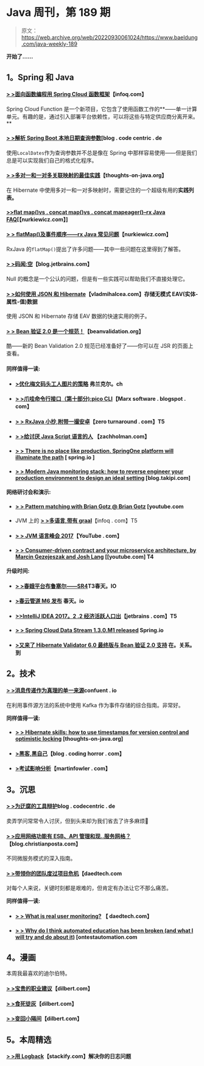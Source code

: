 # Java 周刊，第 189 期

> 原文：<https://web.archive.org/web/20220930061024/https://www.baeldung.com/java-weekly-189>

**开始了……**

## **1。Spring 和 Java**

#### [**> >面向函数编程用 Spring Cloud 函数框架**](https://web.archive.org/web/20220629003615/https://www.infoq.com/news/2017/08/Spring-Cloud-Function-Framework?utm_campaign=infoq_content&utm_source=infoq&utm_medium=feed&utm_term=Java)【infoq.com】

Spring Cloud Function 是一个新项目，它包含了使用函数工作的**——单一计算单元。有趣的是，通过引入部署平台依赖性，可以将这些与特定供应商分离开来。**

#### [**> >解析 Spring Boot 本地日期查询参数**](https://web.archive.org/web/20220629003615/https://blog.codecentric.de/en/2017/08/parsing-of-localdate-query-parameters-in-spring-boot/)[blog . code centric . de

使用`LocalDates`作为查询参数并不总是像在 Spring 中那样容易使用——但是我们总是可以实现我们自己的格式化程序。

#### **[> >多对一和一对多关联映射的最佳实践](https://web.archive.org/web/20220629003615/https://www.thoughts-on-java.org/best-practices-many-one-one-many-associations-mappings/)**【thoughts-on-java.org】

在 Hibernate 中使用多对一和一对多映射时，需要记住的一个超级有用的**实践列表。**

#### [**>>flat map()vs . concat map()vs . concat mapeager()–rx Java FAQ**](https://web.archive.org/web/20220629003615/http://www.nurkiewicz.com/2017/08/flatmap-vs-concatmap-vs-concatmapeager.html)[【nurkiewicz.com】]

#### [**> > flatMap()及事件顺序——rx Java 常见问题**](https://web.archive.org/web/20220629003615/http://www.nurkiewicz.com/2017/08/flatmap-and-order-of-events-rxjava-faq.html)【nurkiewicz.com】

RxJava 的`flatMap()`提出了许多问题——其中一些问题在这里得到了解答。

#### [**> >码闻:空**](https://web.archive.org/web/20220629003615/https://blog.jetbrains.com/idea/2017/08/code-smells-null/)【blog.jetbrains.com】

Null 的概念是一个公认的问题，但是有一些实践可以帮助我们不直接处理它。

#### [**> >如何使用 JSON 和 Hibernate**](https://web.archive.org/web/20220629003615/https://vladmihalcea.com/2017/08/08/how-to-store-schema-less-eav-entity-attribute-value-data-using-json-and-hibernate/)【vladmihalcea.com】存储无模式 EAV(实体-属性-值)数据

使用 JSON 和 Hibernate 存储 EAV 数据的快速实用的例子。

#### [**> > Bean 验证 2.0 是一个规范！**](https://web.archive.org/web/20220629003615/http://beanvalidation.org/news/2017/08/07/bean-validation-2-0-is-a-spec/)【beanvalidation.org】

酷——新的 Bean Validation 2.0 规范已经准备好了——你可以在 JSR 的页面上查看。

#### **同样值得一读:**

*   #### **[>优化梅文码头工人图片的策略](https://web.archive.org/web/20220629003615/https://blog.frankel.ch/strategies-optimizing-docker-maven-image/#gsc.tab=0)** 弗兰克尔。ch

*   #### [**> >爪哇命令行接口（第十部分):pico CLI**](https://web.archive.org/web/20220629003615/https://marxsoftware.blogspot.com/2017/08/picocli.html)【Marx software . blogspot . com】

*   #### [**> > RxJava 小抄,附带一撮安卓**](https://web.archive.org/web/20220629003615/https://zeroturnaround.com/rebellabs/rxjava-cheat-sheet-with-a-pinch-of-android/)【zero turnaround . com】T5

*   #### [**> >给讨厌 Java Script 语言的人**](https://web.archive.org/web/20220629003615/https://zachholman.com/posts/javacript-haters) 【zachholman.com】

*   #### [**> > There is no place like production. SpringOne platform will illuminate the path**](https://web.archive.org/web/20220629003615/https://spring.io/blog/2017/08/08/there-s-no-place-like-production-springone-platform-will-illuminate-the-path) [ spring.io ]

*   #### [**> > Modern Java monitoring stack: how to reverse engineer your production environment to design an ideal setting**](https://web.archive.org/web/20220629003615/http://blog.takipi.com/the-modern-java-monitoring-stack-how-to-reverse-engineer-the-ideal-setup-for-your-production-environment/) [blog.takipi.com]

**网络研讨会和演示:**

*   #### **[> > Pattern matching with Brian Gotz @ Brian Gotz](https://web.archive.org/web/20220629003615/https://www.youtube.com/watch?v=n3_8YcYKScw)** [youtube.com

*   JVM 上的 [**> >多语言,带有 graal**](https://web.archive.org/web/20220629003615/https://www.infoq.com/presentations/polyglot-jvm-graal?utm_campaign=infoq_content&utm_source=infoq&utm_medium=feed&utm_term=Java)【infoq . com】T5
*   #### [**> > JVM 语言峰会 2017**](https://web.archive.org/web/20220629003615/https://www.youtube.com/playlist?list=PLX8CzqL3ArzXJ2EGftrmz4SzS6NRr6p2n)【YouTube . com】

*   #### [**> > Consumer-driven contract and your microservice architecture, by Marcin Gezejeszak and Josh Lang**](https://web.archive.org/web/20220629003615/https://www.youtube.com/watch?v=IiK9A9nQ6NU) [[youtube.com] T4

**升级时间:**

*   #### **[> >春娥平台布鲁塞尔——SR4](https://web.archive.org/web/20220629003615/https://spring.io/blog/2017/08/04/spring-io-platform-brussels-sr4)T3春天。IO**

*   #### [**>春云管道 M6 发布**](https://web.archive.org/web/20220629003615/https://spring.io/blog/2017/08/04/spring-cloud-pipelines-1-0-0-m6-released) 春天。io

*   #### [**>>IntelliJ IDEA 2017。2 .2 经济活跃人口出**](https://web.archive.org/web/20220629003615/https://blog.jetbrains.com/idea/2017/08/intellij-idea-2017-2-2-eap-is-out/)【jetbrains . com】T5

*   #### [**> > Spring Cloud Data Stream 1.3.0.M1 released**](https://web.archive.org/web/20220629003615/https://spring.io/blog/2017/08/07/spring-cloud-data-flow-1-3-0-m1-released) Spring.io

*   #### [**>又来了 Hibernate Validator 6.0 最终版与 Bean 验证 2.0 支持**](https://web.archive.org/web/20220629003615/http://in.relation.to/2017/08/07/and-here-comes-hibernate-validator-60/) 在。关系。到

## **2。技术**

#### [**> >消息传递作为真理的单一来源**](https://web.archive.org/web/20220629003615/https://www.confluent.io/blog/messaging-single-source-truth/)confuent . io

在利用事件源方法的系统中使用 Kafka 作为事件存储的综合指南。非常好。

**同样值得一读:**

*   #### [**> > Hibernate skills: how to use timestamps for version control and optimistic locking**](https://web.archive.org/web/20220629003615/https://www.thoughts-on-java.org/hibernate-tips-use-timestamp-versioning-optimistic-locking/) [thoughts-on-java.org]

*   #### [**>黑客,黑自己**](https://web.archive.org/web/20220629003615/https://blog.codinghorror.com/hacker-hack-thyself/)【blog . coding horror . com】

*   #### [**>考试影响分析**](https://web.archive.org/web/20220629003615/https://martinfowler.com/articles/rise-test-impact-analysis.html)【martinfowler . com】

## **3。沉思**

#### [**> >为迂腐的工具**辩护](https://web.archive.org/web/20220629003615/https://blog.codecentric.de/en/2017/08/defence-autistic-tools/)blog . codecentric . de

卖弄学问常常令人讨厌，但到头来却为我们省去了许多麻烦🙂

#### [**> >应用网络功能有 ESB、API 管理和现..服务网格？**](https://web.archive.org/web/20220629003615/http://blog.christianposta.com/microservices/application-network-functions-with-esbs-api-management-and-now-service-mesh/)【blog.christianposta.com】

不同微服务模式的深入指南。

#### [**> >带领你的团队度过项目危机**](https://web.archive.org/web/20220629003615/https://www.daedtech.com/pulling-team-project-crunch/)【daedtech.com

对每个人来说，关键时刻都是艰难的，但肯定有办法让它不那么痛苦。

**同样值得一读:**

*   #### [**> > What is real user monitoring?**](https://web.archive.org/web/20220629003615/https://www.daedtech.com/real-user-monitoring/) 【 daedtech.com】

*   #### [**> > Why do I think automated education has been broken (and what I will try and do about it)**](https://web.archive.org/web/20220629003615/http://www.ontestautomation.com/why-i-think-automation-education-is-broken-and-what-ill-try-and-do-about-it/) [ontestautomation.com

## **4。漫画**

本周我最喜欢的迪尔伯特。

#### **[> >宝贵的职业建议](https://web.archive.org/web/20220629003615/http://dilbert.com/strip/2012-12-06)**【dilbert.com】

#### **[> >食死徒灰](https://web.archive.org/web/20220629003615/http://dilbert.com/strip/2011-02-17)**【dilbert.com】

#### **[> >变回小隔间](https://web.archive.org/web/20220629003615/http://dilbert.com/strip/2017-06-26)**【dilbert.com】

## **5。本周精选**

#### [**> >用 Logback**](https://web.archive.org/web/20220629003615/https://stackify.com/logging-logback/)【stackify.com】解决你的日志问题